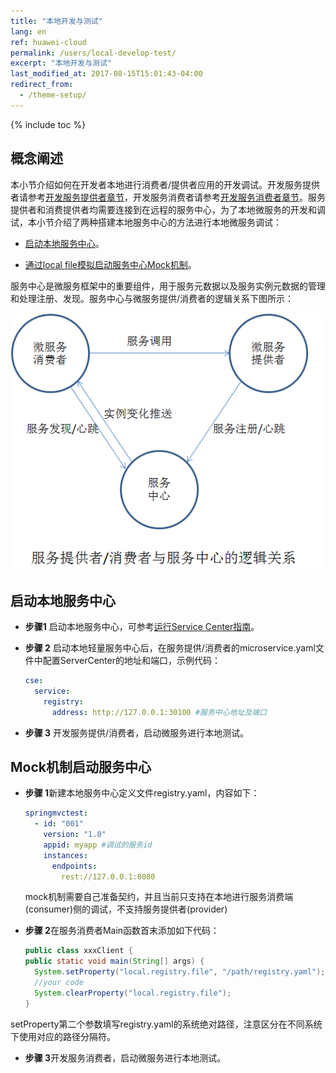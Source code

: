 ```yaml
---
title: "本地开发与测试"
lang: en
ref: huawei-cloud
permalink: /users/local-develop-test/
excerpt: "本地开发与测试"
last_modified_at: 2017-08-15T15:01:43-04:00
redirect_from:
  - /theme-setup/
---
```


{% include toc %}
## 概念阐述

本小节介绍如何在开发者本地进行消费者/提供者应用的开发调试。开发服务提供者请参考[开发服务提供者章节](/users/service-definition/)，开发服务消费者请参考[开发服务消费者章节](/users/develop-with-rest-template/)。服务提供者和消费提供者均需要连接到在远程的服务中心，为了本地微服务的开发和调试，本小节介绍了两种搭建本地服务中心的方法进行本地微服务调试：

* [启动本地服务中心](#启动本地服务中心)。

* [通过local file模拟启动服务中心Mock机制](#mock机制启动服务中心)。

服务中心是微服务框架中的重要组件，用于服务元数据以及服务实例元数据的管理和处理注册、发现。服务中心与微服务提供/消费者的逻辑关系下图所示：

![](/assets/images/local_develop_test.png)

## 启动本地服务中心

* **步骤1** 启动本地服务中心，可参考[运行Service Center指南](/users/setup-environment/#运行service-center)。

* **步骤 2** 启动本地轻量服务中心后，在服务提供/消费者的microservice.yaml文件中配置ServerCenter的地址和端口，示例代码：

   ```yaml
   cse:
     service:
       registry:
         address: http://127.0.0.1:30100 #服务中心地址及端口
   ```

* **步骤 3** 开发服务提供/消费者，启动微服务进行本地测试。

## Mock机制启动服务中心

* **步骤 1**新建本地服务中心定义文件registry.yaml，内容如下：

   ```yaml
   springmvctest:
     - id: "001"
       version: "1.0"
       appid: myapp #调试的服务id
       instances: 
         endpoints:
           rest://127.0.0.1:8080
   ```

   mock机制需要自己准备契约，并且当前只支持在本地进行服务消费端\(consumer\)侧的调试，不支持服务提供者\(provider\)

* **步骤 2**在服务消费者Main函数首末添加如下代码：

   ```java
   public class xxxClient {
   public static void main(String[] args) {
     System.setProperty("local.registry.file", "/path/registry.yaml");
     //your code
     System.clearProperty("local.registry.file");
   }
   ```

setProperty第二个参数填写registry.yaml的系统绝对路径，注意区分在不同系统下使用对应的路径分隔符。

* **步骤 3**开发服务消费者，启动微服务进行本地测试。
